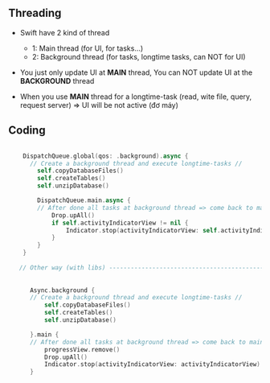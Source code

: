 ## Threading

- Swift have 2 kind of thread
  - 1: Main thread (for UI, for tasks...)
  - 2: Background thread (for tasks, longtime tasks, can NOT for UI)
  
- You just only update UI at **MAIN** thread, You can NOT update UI at the **BACKGROUND** thread

- When you use **MAIN** thread for a longtime-task (read, wite file, query, request server) => UI will be not active (đơ máy)

## Coding
```swift

    DispatchQueue.global(qos: .background).async {
      // Create a background thread and execute longtime-tasks // 
        self.copyDatabaseFiles()
        self.createTables()
        self.unzipDatabase()

        DispatchQueue.main.async {
        // After done all tasks at background thread => come back to main thread
            Drop.upAll()
            if self.activityIndicatorView != nil {
                Indicator.stop(activityIndicatorView: self.activityIndicatorView!)
            }
        }
    }
    
   // Other way (with libs) ----------------------------------------------------
   
   
      Async.background {
      // Create a background thread and execute longtime-tasks // 
          self.copyDatabaseFiles()
          self.createTables()
          self.unzipDatabase()

      }.main {
      // After done all tasks at background thread => come back to main thread
          progressView.remove()
          Drop.upAll()
          Indicator.stop(activityIndicatorView: activityIndicatorView)
      }

```
